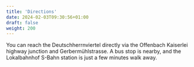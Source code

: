 ```yaml
---
title: 'Directions'
date: 2024-02-03T09:30:56+01:00
draft: false
weight: 200
---
```


You can reach the Deutschherrnviertel directly via the Offenbach Kaiserlei highway junction and Gerbermühlstrasse. A bus stop is nearby, and the Lokalbahnhof S-Bahn station is just a few minutes walk away.
